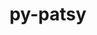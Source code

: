 ---
title: "py-patsy"
layout: cache
categories: [package, develop]
meta: {"compilers": ["gcc@=11.4.0", "gcc@=9.4.0", "oneapi@=2024.2.1"], "num_specs": 14, "num_specs_by_stack": {"e4s": 5, "e4s-neoverse_v1": 2, "e4s-oneapi": 6, "e4s-power": 1, "root": 14}, "oss": ["ubuntu20.04", "ubuntu22.04"], "platforms": ["linux"], "stacks": ["e4s", "e4s-neoverse_v1", "e4s-oneapi", "e4s-power", "root"], "targets": ["neoverse_v1", "ppc64le", "x86_64_v3"], "versions": ["0.5.3", "0.5.4"]}
spec_details: [{"compiler": "oneapi@=2024.2.1", "hash": "2cbrkpo4vbc3vpyvacybsssjbqgtk7wf", "os": "ubuntu22.04", "platform": "linux", "size": "-", "stacks": ["e4s-oneapi", "root"], "target": "x86_64_v3", "variants": ["build_system=python_pip", "~splines"], "versions": ["0.5.4"]}, {"compiler": "gcc@=11.4.0", "hash": "2qnsu7nwe7iijjjzcya4e3npcloz4hgk", "os": "ubuntu22.04", "platform": "linux", "size": "-", "stacks": ["e4s", "root"], "target": "x86_64_v3", "variants": ["build_system=python_pip", "~splines"], "versions": ["0.5.4"]}, {"compiler": "oneapi@=2024.2.1", "hash": "3inslxrj3dbxtpvahbch6elyztr4vuyd", "os": "ubuntu22.04", "platform": "linux", "size": "-", "stacks": ["e4s-oneapi", "root"], "target": "x86_64_v3", "variants": ["build_system=python_pip", "~splines"], "versions": ["0.5.4"]}, {"compiler": "oneapi@=2024.2.1", "hash": "7sqwvvg7nyl2gftsx2bsohbeorrzojre", "os": "ubuntu22.04", "platform": "linux", "size": "-", "stacks": ["e4s-oneapi", "root"], "target": "x86_64_v3", "variants": ["build_system=python_pip", "~splines"], "versions": ["0.5.4"]}, {"compiler": "oneapi@=2024.2.1", "hash": "b6pbaut2c3f2c7q2cns5ffzmfs566keo", "os": "ubuntu22.04", "platform": "linux", "size": "-", "stacks": ["e4s-oneapi", "root"], "target": "x86_64_v3", "variants": ["build_system=python_pip", "~splines"], "versions": ["0.5.4"]}, {"compiler": "gcc@=11.4.0", "hash": "bh4fc53ebdv2swlj2tmvgqthdo2rh5e6", "os": "ubuntu22.04", "platform": "linux", "size": "-", "stacks": ["e4s-neoverse_v1", "root"], "target": "neoverse_v1", "variants": ["build_system=python_pip", "~splines"], "versions": ["0.5.3"]}, {"compiler": "gcc@=11.4.0", "hash": "i7kjab25petbp66v5dygsfovtjnjrmku", "os": "ubuntu22.04", "platform": "linux", "size": "-", "stacks": ["e4s", "root"], "target": "x86_64_v3", "variants": ["build_system=python_pip", "~splines"], "versions": ["0.5.4"]}, {"compiler": "gcc@=11.4.0", "hash": "ittm44dra6j7rzlk6dwoopfzdlbxmlps", "os": "ubuntu22.04", "platform": "linux", "size": "-", "stacks": ["e4s-neoverse_v1", "root"], "target": "neoverse_v1", "variants": ["build_system=python_pip", "~splines"], "versions": ["0.5.3"]}, {"compiler": "gcc@=11.4.0", "hash": "l5bry2fxcdaymgquiycxxczunabjc4e5", "os": "ubuntu22.04", "platform": "linux", "size": "-", "stacks": ["e4s", "root"], "target": "x86_64_v3", "variants": ["build_system=python_pip", "~splines"], "versions": ["0.5.4"]}, {"compiler": "gcc@=11.4.0", "hash": "nvq6qvbekimusjcftzjdh36k5ninkxr5", "os": "ubuntu22.04", "platform": "linux", "size": "-", "stacks": ["e4s", "root"], "target": "x86_64_v3", "variants": ["build_system=python_pip", "~splines"], "versions": ["0.5.4"]}, {"compiler": "gcc@=9.4.0", "hash": "r5ulboimieuo5qp3zdhagx7byr5oyfx7", "os": "ubuntu20.04", "platform": "linux", "size": "-", "stacks": ["e4s-power", "root"], "target": "ppc64le", "variants": ["build_system=python_pip", "~splines"], "versions": ["0.5.3"]}, {"compiler": "gcc@=11.4.0", "hash": "rootgi36dun4vwigdzxqp2zx7h6iesuw", "os": "ubuntu22.04", "platform": "linux", "size": "-", "stacks": ["e4s", "root"], "target": "x86_64_v3", "variants": ["build_system=python_pip", "~splines"], "versions": ["0.5.4"]}, {"compiler": "oneapi@=2024.2.1", "hash": "so5vlgxmxdgrxv3wylihg3y75yckko2e", "os": "ubuntu22.04", "platform": "linux", "size": "-", "stacks": ["e4s-oneapi", "root"], "target": "x86_64_v3", "variants": ["build_system=python_pip", "~splines"], "versions": ["0.5.4"]}, {"compiler": "oneapi@=2024.2.1", "hash": "zcmed3djjmotsxvfft2pb763v7qvnskz", "os": "ubuntu22.04", "platform": "linux", "size": "-", "stacks": ["e4s-oneapi", "root"], "target": "x86_64_v3", "variants": ["build_system=python_pip", "~splines"], "versions": ["0.5.4"]}]
---
